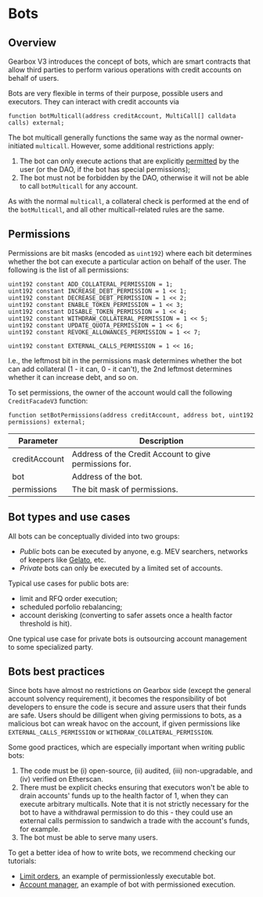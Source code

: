 # Bots

## Overview

Gearbox V3 introduces the concept of bots, which are smart contracts that allow third parties to perform various operations with credit accounts on behalf of users.

Bots are very flexible in terms of their purpose, possible users and executors.
They can interact with credit accounts via

```solidity
function botMulticall(address creditAccount, MultiCall[] calldata calls) external;
```

The bot multicall generally functions the same way as the normal owner-initiated `multicall`. However, some additional restrictions apply:

1. The bot can only execute actions that are explicitly [permitted](/v3/bots/overview#permissions) by the user (or the DAO, if the bot has special permissions);
2. The bot must not be forbidden by the DAO, otherwise it will not be able to call `botMulticall` for any account.

As with the normal `multicall`, a collateral check is performed at the end of the `botMulticall`, and all other multicall-related rules are the same.

## Permissions

Permissions are bit masks (encoded as `uint192`) where each bit determines whether the bot can execute a particular action on behalf of the user. The following is the list of all permissions:

```solidity
uint192 constant ADD_COLLATERAL_PERMISSION = 1;
uint192 constant INCREASE_DEBT_PERMISSION = 1 << 1;
uint192 constant DECREASE_DEBT_PERMISSION = 1 << 2;
uint192 constant ENABLE_TOKEN_PERMISSION = 1 << 3;
uint192 constant DISABLE_TOKEN_PERMISSION = 1 << 4;
uint192 constant WITHDRAW_COLLATERAL_PERMISSION = 1 << 5;
uint192 constant UPDATE_QUOTA_PERMISSION = 1 << 6;
uint192 constant REVOKE_ALLOWANCES_PERMISSION = 1 << 7;

uint192 constant EXTERNAL_CALLS_PERMISSION = 1 << 16;
```

I.e., the leftmost bit in the permissions mask determines whether the bot can add collateral (1 - it can, 0 - it can't), the 2nd leftmost determines whether it can increase debt, and so on.

To set permissions, the owner of the account would call the following `CreditFacadeV3` function:

```solidity
function setBotPermissions(address creditAccount, address bot, uint192 permissions) external;
```

| Parameter     | Description                                            |
| ------------- | ------------------------------------------------------ |
| creditAccount | Address of the Credit Account to give permissions for. |
| bot           | Address of the bot.                                    |
| permissions   | The bit mask of permissions.                           |

## Bot types and use cases

All bots can be conceptually divided into two groups:

- _Public_ bots can be executed by anyone, e.g. MEV searchers, networks of keepers like [Gelato](https://www.gelato.network/?utm_source=gearboxdocs), etc.
- _Private_ bots can only be executed by a limited set of accounts.

Typical use cases for public bots are:

- limit and RFQ order execution;
- scheduled porfolio rebalancing;
- account derisking (converting to safer assets once a health factor threshold is hit).

One typical use case for private bots is outsourcing account management to some specialized party.

## Bots best practices

Since bots have almost no restrictions on Gearbox side (except the general account solvency requirement), it becomes the responsibility of bot developers to ensure the code is secure and assure users that their funds are safe. Users should be dilligent when giving permissions to bots, as a malicious bot can wreak havoc on the account, if given permissions like `EXTERNAL_CALLS_PERMISSION` or `WITHDRAW_COLLATERAL_PERMISSION`.

Some good practices, which are especially important when writing public bots:

1. The code must be (i) open-source, (ii) audited, (iii) non-upgradable, and (iv) verified on Etherscan.
2. There must be explicit checks ensuring that executors won't be able to drain accounts' funds up to the health factor of 1, when they can execute arbitrary multicalls. Note that it is not strictly necessary for the bot to have a withdrawal permission to do this - they could use an external calls permission to sandwich a trade with the account's funds, for example.
3. The bot must be able to serve many users.

To get a better idea of how to write bots, we recommend checking our tutorials:

- [Limit orders](limit-orders), an example of permissionlessly executable bot.
- [Account manager](account-manager), an example of bot with permissioned execution.
